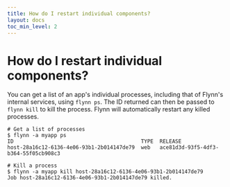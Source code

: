 ```yaml
---
title: How do I restart individual components?
layout: docs
toc_min_level: 2
---
```


# How do I restart individual components?

You can get a list of an app's individual processes, including that of Flynn's internal services, using `flynn ps`. The ID returned can then be passed to `flynn kill` to kill the process. Flynn will automatically restart any killed processes.

    # Get a list of processes
    $ flynn -a myapp ps
    ID                                         TYPE  RELEASE
    host-28a16c12-6136-4e06-93b1-2b014147de79  web   ace81d3d-93f5-4df3-b364-55f05cb908c3

    # Kill a process
    $ flynn -a myapp kill host-28a16c12-6136-4e06-93b1-2b014147de79
    Job host-28a16c12-6136-4e06-93b1-2b014147de79 killed.
